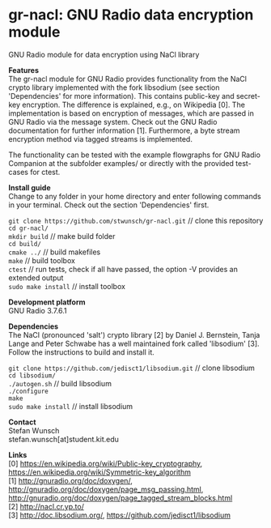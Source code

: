 gr-nacl: GNU Radio data encryption module
========
GNU Radio module for data encryption using NaCl library  

**Features**  
The gr-nacl module for GNU Radio provides functionality from the NaCl crypto library implemented with the fork libsodium (see section 'Dependencies' for more information). This contains public-key and secret-key encryption. The difference is explained, e.g., on Wikipedia [0]. The implementation is based on encryption of messages, which are passed in GNU Radio via the message system. Check out the GNU Radio documentation for further information [1]. Furthermore, a byte stream encryption method via tagged streams is implemented.

The functionality can be tested with the example flowgraphs for GNU Radio Companion at the subfolder examples/ or directly with the provided test-cases for ctest.

**Install guide**  
Change to any folder in your home directory and enter following commands in your terminal. Check out the section 'Dependencies' first.

`git clone https://github.com/stwunsch/gr-nacl.git` // clone this repository  
`cd gr-nacl/`  
`mkdir build` // make build folder  
`cd build/`  
`cmake ../` // build makefiles  
`make` // build toolbox  
`ctest` // run tests, check if all have passed, the option -V provides an extended output  
`sudo make install` // install toolbox

**Development platform**  
GNU Radio 3.7.6.1  

**Dependencies**  
The NaCl (pronounced 'salt') crypto library [2] by Daniel J. Bernstein, Tanja Lange and Peter Schwabe has a well maintained fork called 'libsodium' [3]. Follow the instructions to build and install it.

`git clone https://github.com/jedisct1/libsodium.git` // clone libsodium  
`cd libsodium/`  
`./autogen.sh` // build libsodium  
`./configure`  
`make`  
`sudo make install` // install libsodium

**Contact**  
Stefan Wunsch  
stefan.wunsch[at]student.kit.edu

**Links**  
[0] https://en.wikipedia.org/wiki/Public-key_cryptography, https://en.wikipedia.org/wiki/Symmetric-key_algorithm  
[1] http://gnuradio.org/doc/doxygen/, http://gnuradio.org/doc/doxygen/page_msg_passing.html, http://gnuradio.org/doc/doxygen/page_tagged_stream_blocks.html  
[2] http://nacl.cr.yp.to/  
[3] http://doc.libsodium.org/, https://github.com/jedisct1/libsodium

